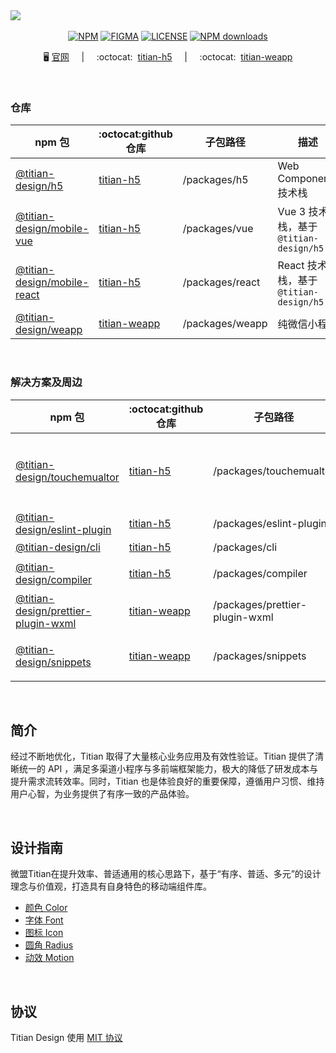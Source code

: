 <img src="https://cdn2.weimob.com/saas/saas-fe-sirius-orion-node/production/157/github_banner06.png"/>
&nbsp;
<div align="center">

[![NPM][npm-badge]][npm-url] [![FIGMA][figma-badge]][figma-url] [![LICENSE][license-badge]][license-url] [![NPM downloads][download-image]][download-url]

[npm-badge]: https://img.shields.io/npm/v/@titian-design/h5.svg
[npm-url]: https://www.npmjs.com/package/@titian-design/h5
[figma-badge]: https://img.shields.io/badge/Figma-UIKit-%2318a0fb
[figma-url]: https://www.figma.com/community/file/1194917512409387064
[license-badge]: https://img.shields.io/npm/l/@titian-design/h5
[license-url]: https://github.com/weimob-tech/titian-design/blob/main/LICENSE
[download-image]: https://img.shields.io/npm/dm/@titian-design/h5
[download-url]: https://npmjs.org/package/@titian-design/h5

🖥️&nbsp;<a href="https://titian.design.weimob.com/">官网</a>
&nbsp;&nbsp;&nbsp;&nbsp;|&nbsp;&nbsp;&nbsp;&nbsp;
:octocat:	&nbsp;<a href="https://github.com/weimob-tech/titian-h5">titian-h5</a>
&nbsp;&nbsp;&nbsp;&nbsp;|&nbsp;&nbsp;&nbsp;&nbsp;
:octocat:	&nbsp;<a href="https://github.com/weimob-tech/titian-weapp">titian-weapp</a>

</div>

&nbsp;
### 仓库

| npm 包                                                                                   | :octocat:github 仓库                                        | 子包路径        | 描述                                   | 状态   |
| ---------------------------------------------------------------------------------------- | ----------------------------------------------------------- | --------------- | -------------------------------------- | ------ |
| [@titian-design/h5](https://www.npmjs.com/package/@titian-design/h5)                     | [titian-h5](https://github.com/weimob-tech/titian-h5)       | /packages/h5    | Web Components 技术栈                  | `beta` |
| [@titian-design/mobile-vue](https://www.npmjs.com/package/@titian-design/mobile-vue)     | [titian-h5](https://github.com/weimob-tech/titian-h5)       | /packages/vue   | Vue 3 技术栈，基于 `@titian-design/h5` | `beta` |
| [@titian-design/mobile-react](https://www.npmjs.com/package/@titian-design/mobile-react) | [titian-h5](https://github.com/weimob-tech/titian-h5)       | /packages/react | React 技术栈，基于 `@titian-design/h5` | `beta` |
| [@titian-design/weapp](https://www.npmjs.com/package/@titian-design/weapp)               | [titian-weapp](https://github.com/weimob-tech/titian-weapp) | /packages/weapp | 纯微信小程序                           | `beta` |

&nbsp;
###   解决方案及周边

| npm 包                                                                                                   | :octocat:github 仓库                                        | 子包路径                       | 描述                                              | 状态   |
| -------------------------------------------------------------------------------------------------------- | ----------------------------------------------------------- | ------------------------------ | ------------------------------------------------- | ------ |
| [@titian-design/touchemualtor](https://www.npmjs.com/package/@titian-design/touchemualtor)               | [titian-h5](https://github.com/weimob-tech/titian-h5)       | /packages/touchemualtor        | 在 PC 上使用 touch 事件，支持 Web Components 冒泡 | `beta` |
| [@titian-design/eslint-plugin](https://www.npmjs.com/package/@titian-design/eslint-plugin)               | [titian-h5](https://github.com/weimob-tech/titian-h5)       | /packages/eslint-plugin        | eslint 插件                                       | `beta` |
| [@titian-design/cli](https://www.npmjs.com/package/@titian-design/cli)                                   | [titian-h5](https://github.com/weimob-tech/titian-h5)       | /packages/cli                  | cli 工具                                          | `beta` |
| [@titian-design/compiler](https://www.npmjs.com/package/@titian-design/compiler)                         | [titian-h5](https://github.com/weimob-tech/titian-h5)       | /packages/compiler             | Titian 的打包工具                                 | `beta` |
| [@titian-design/prettier-plugin-wxml](https://www.npmjs.com/package/@titian-design/prettier-plugin-wxml) | [titian-weapp](https://github.com/weimob-tech/titian-weapp) | /packages/prettier-plugin-wxml | WXML 格式化工具                                   | `beta` |
| [@titian-design/snippets](https://www.npmjs.com/package/@titian-design/snippets)                         | [titian-weapp](https://github.com/weimob-tech/titian-weapp) | /packages/snippets             | Titian 小程序 VS Code 提示插件                    | `beta` |

&nbsp;
##  简介

经过不断地优化，Titian 取得了大量核心业务应用及有效性验证。Titian 提供了清晰统一的 API ，满足多渠道小程序与多前端框架能力，极大的降低了研发成本与提升需求流转效率。同时，Titian 也是体验良好的重要保障，遵循用户习惯、维持用户心智，为业务提供了有序一致的产品体验。

&nbsp;
##  设计指南

微盟Titian在提升效率、普适通用的核心思路下，基于“有序、普适、多元”的设计理念与价值观，打造具有自身特色的移动端组件库。

- [颜色 Color](http://titian.design.weimob.com/docs/design/design/color/)
- [字体 Font](http://titian.design.weimob.com/docs/design/design/font/)
- [图标 Icon](http://titian.design.weimob.com/docs/design/design/icon/)
- [圆角 Radius](http://titian.design.weimob.com/docs/design/design/radius/)
- [动效 Motion](http://titian.design.weimob.com/docs/design/design/motion/)

&nbsp;
## 协议

Titian Design 使用 [MIT 协议](LICENSE)
  
